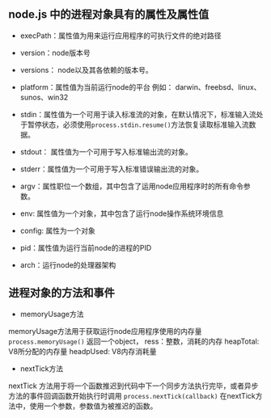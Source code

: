 ## node.js 中的进程对象具有的属性及属性值

* execPath：属性值为用来运行应用程序的可执行文件的绝对路径

* version：node版本号

* versions： node以及其各依赖的版本号。

* platform：属性值为当前运行node的平台 例如： darwin、freebsd、linux、sunos、win32

* stdin：属性值为一个可用于读入标准流的对象，在默认情况下，标准输入流处于暂停状态，必须使用`process.stdin.resume()`方法恢复读取标准输入流数据。

* stdout： 属性值为一个可用于写入标准输出流的对象。

* stderr：属性值为一个可用于写入标准错误输出流的对象。

* argv：属性职位一个数组，其中包含了运用node应用程序时的所有命令参数。

* env: 属性值为一个对象，其中包含了运行node操作系统环境信息

* config: 属性为一个对象

* pid：属性值为运行当前node的进程的PID

* arch：运行node的处理器架构


## 进程对象的方法和事件

* memoryUsage方法

memoryUsage方法用于获取运行node应用程序使用的内存量
`process.memoryUsage()`
返回一个object，
ress：整数，消耗的内存
heapTotal: V8所分配的内存量
headpUsed: V8内存消耗量

* nextTick方法

nextTick 方法用于将一个函数推迟到代码中下一个同步方法执行完毕，或者异步方法的事件回调函数开始执行时调用
`process.nextTick(callback)`
在nextTick方法中，使用一个参数，参数值为被推迟的函数。
